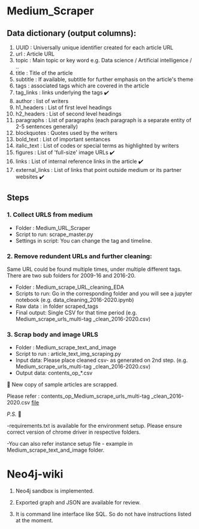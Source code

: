 # Medium_Scraper

## Data dictionary (output columns):

1. UUID : Universally unique identifier created for each article URL	
1. url : Article URL	
1. topic : Main topic or key word e.g. Data science / Artificial intelligence / ..	
1. title : Title of the article	
1. subtitle	: If available, subtitle for further emphasis on the article's theme
1. tags	: associated tags which are covered in the article
1. tag_links : links underlying the tags :heavy_check_mark:
1. author	: list of writers
1. h1_headers : List of first level headings	
1. h2_headers	: List of second level headings
1. paragraphs : List of paragraphs (each paragraph is a separate entity of 2-5 sentences generally)	
1. blockquotes	: Quotes used by the writers
1. bold_text	: List of important sentances 
1. italic_text : List of codes or special terms as highlighted by writers
1. figures : List of 'full-size' image URLs  :heavy_check_mark:
1. links : List of internal reference links in the article :heavy_check_mark:
1. external_links : List of links that point outside medium or its partner websites  :heavy_check_mark:


## Steps


### 1. Collect URLS from medium
- Folder : Medium_URL_Scraper
- Script to run: scrape_master.py
- Settings in script: You can change the tag and timeline.

### 2. Remove redundent URLs and further cleaning: 
Same URL could be found multiple times, under multiple different tags. 
There are two sub folders for 2009-16 and 2016-20.
- Folder : Medium_scrape_URL_cleaning_EDA
- Scripts to run: Go in the corresponding folder and you will see a jupyter notebook (e.g. data_cleaning_2016-2020.ipynb)
- Raw data : in folder scraped_tags
- Final output: Single CSV for that time period (e.g. Medium_scrape_urls_multi-tag _clean_2016-2020.csv)

### 3. Scrap body and image URLS 
- Folder : Medium_scrape_text_and_image
- Script to run : article_text_img_scraping.py
- Input data: Please place cleaned csv- as generated on 2nd step. (e.g. Medium_scrape_urls_multi-tag _clean_2016-2020.csv)
- Output data: contents_op_*.csv

:high_brightness: New copy of sample articles are scrapped. 

Please refer : contents_op_Medium_scrape_urls_multi-tag _clean_2016-2020.csv [file](https://github.com/ahm10/impulso/blob/master/Medium_scrape_text_and_image/2016-2020/contents_op_Medium_scrape_urls_multi-tag%20_clean_2016-2020.csv)


*P.S.*
:memo:


-requirements.txt is available for the environment setup. Please ensure  correct version of chrome driver in respective folders.


-You can also refer instance setup file - example in Medium_scrape_text_and_image folder.


# Neo4j-wiki

1. Neo4j sandbox is implemented.

2. Exported graph and JSON are available for review.

3. It is command line interface like SQL. So do not have instructions listed at the moment.

 
